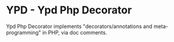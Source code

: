 YPD - **Y**pd **P**hp **D**ecorator
===
Ypd Php Decorator implements \"decorators/annotations and meta-programming\" in PHP, via doc comments.